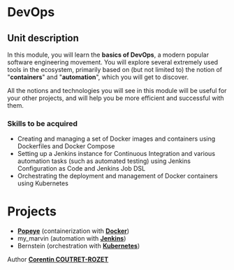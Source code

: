 # DevOps

## Unit description

In this module, you will learn the **basics of DevOps**, a modern popular software engineering movement.
You will explore several extremely used tools in the ecosystem, primarily based on (but not limited to) the notion of "**containers**" and "**automation**", which you will get to discover.

All the notions and technologies you will see in this module will be useful for your other projects, and will help you be more efficient and successful with them.


### Skills to be acquired
* Creating and managing a set of Docker images and containers using Dockerfiles and Docker Compose
* Setting up a Jenkins instance for Continuous Integration and various automation tasks (such as automated testing) using Jenkins Configuration as Code and Jenkins Job DSL
* Orchestrating the deployment and management of Docker containers using Kubernetes

# Projects
* [**Popeye**](https://github.com/sheiiva/popeye) (containerization with [**Docker**](https://www.docker.com/))
* my_marvin (automation with [**Jenkins**](https://www.jenkins.io/))
* Bernstein (orchestration with [**Kubernetes**](https://kubernetes.io/))

Author [**Corentin COUTRET-ROZET**](https://github.com/sheiiva)
